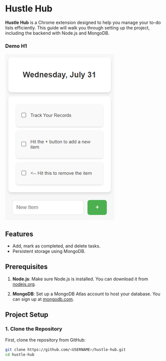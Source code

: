 # Hustle Hub

**Hustle Hub** is a Chrome extension designed to help you manage your to-do lists efficiently. This guide will walk you through setting up the project, including the backend with Node.js and MongoDB.

### Demo H1
![Demo H1](demoH1.png)




## Features

- Add, mark as completed, and delete tasks.
- Persistent storage using MongoDB.

## Prerequisites

1. **Node.js**: Make sure Node.js is installed. You can download it from [nodejs.org](https://nodejs.org/).

2. **MongoDB**: Set up a MongoDB Atlas account to host your database. You can sign up at [mongodb.com](https://www.mongodb.com/cloud/atlas).

## Project Setup

### 1. Clone the Repository

First, clone the repository from GitHub:

```bash
git clone https://github.com/<USERNAME>/hustle-hub.git
cd hustle-hub
